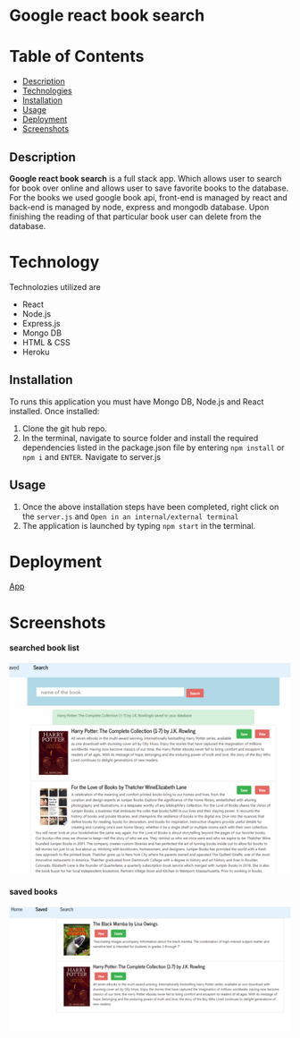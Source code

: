 # Google react book search 
# Table of Contents
- [Description](#Description)
- [Technologies](#Technologies)
- [Installation](#Installation)
- [Usage](#Usage)
- [Deployment](#Deployment)
- [Screenshots](#Screenshots)

## Description
**Google react book search** is a full stack app. Which allows user to search for book over online and allows user to save favorite books to the database. For the books we used google book api, front-end is managed by react and back-end is managed by node, express and mongodb database. Upon finishing the reading of that particular book user can delete from the database.
# Technology 
Technolozies utilized are 
- React 
- Node.js 
- Express.js 
- Mongo DB
- HTML & CSS
- Heroku
## Installation
To runs this application you must have Mongo DB,  Node.js and React installed. Once installed:
1. Clone the git hub repo.
2. In the terminal, navigate to source folder and install the required dependencies listed in the package.json file by entering `npm install` or `npm i` and `ENTER`. Navigate to server.js 
## Usage

1. Once the above installation steps have been completed, right click on the `server.js` and `Open in an internal/external terminal`
2. The application is launched by typing `npm start` in the terminal.

# Deployment 
[App](https://vast-waters-78960.herokuapp.com/)
# Screenshots
#### searched book list
![demo-images](./images/react.PNG)

#### saved books
![demo-images](./images/mamba.PNG)
